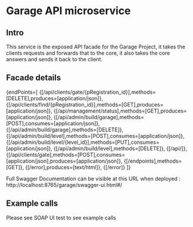 # Garage API microservice

## Intro

This service is the exposed API facade for the Garage Project, it takes the clients requests and forwards that to the core, it also takes the core answers and sends it back to the client.

## Facade details

{endPoints=[
{[/api/clients/gate/{pRegistration_id}],methods=[DELETE],produces=[application/json]}, 
{[/api/clients/find/{pRegistration_id}],methods=[GET],produces=[application/json]}, 
{[/api/management/status],methods=[GET],produces=[application/json]}, 
{[/api/admin/build/garage],methods=[POST],consumes=[application/json]}, 
{[/api/admin/build/garage],methods=[DELETE]}, 
{[/api/admin/build/level],methods=[POST],consumes=[application/json]}, 
{[/api/admin/build/level/{level_id}],methods=[PUT],consumes=[application/json]}, 
{[/api/admin/build/level],methods=[DELETE]}, 
{[/api/]}, 
{[/api/clients/gate],methods=[POST],consumes=[application/json],produces=[application/json]}, 
{[/endpoints],methods=[GET]}, 
{[/error],produces=[text/html]}, 
{[/error]}
]}

Full Swagger Documentation can be visible at this URL when deployed : http://localhost:8765/garage/swagger-ui.html#/

## Example calls

Please see SOAP UI test to see example calls